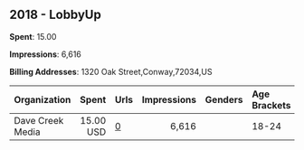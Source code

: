 ## 2018 - LobbyUp 
**Spent**: 15.00

**Impressions**: 6,616

**Billing Addresses**: 1320 Oak Street,Conway,72034,US

|Organization|Spent|Urls|Impressions|Genders|Age Brackets|Country Codes|
|:---|---:|:---|---:|:---|:---|:---|
|Dave Creek Media|15.00 USD|[0](https://www.snap.com/political-ads/asset/ee4a39e2a42c1e9d79d6dfbdce4a0642b95345f4861ec2122d3f4aed4517ee32?mediaType=mp4)|6,616||18-24|united states|
